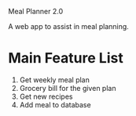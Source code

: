 Meal Planner 2.0

A web app to assist in meal planning.

# Main Feature List
1. Get weekly meal plan
2. Grocery bill for the given plan 
3. Get new recipes
4. Add meal to database


